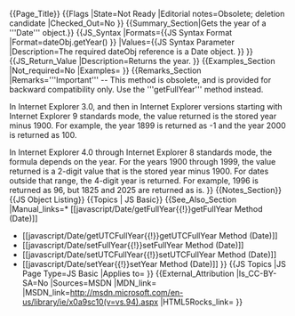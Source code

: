 {{Page_Title}}
{{Flags
|State=Not Ready
|Editorial notes=Obsolete; deletion candidate
|Checked_Out=No
}}
{{Summary_Section|Gets the year of a '''Date''' object.}}
{{JS_Syntax
|Formats={{JS Syntax Format
|Format=dateObj.getYear()
}}
|Values={{JS Syntax Parameter
|Description=The required dateObj reference is a Date object.
}}
}}
{{JS_Return_Value
|Description=Returns the year.
}}
{{Examples_Section
|Not_required=No
|Examples=
}}
{{Remarks_Section
|Remarks='''Important''' -- This method is obsolete, and is provided for backward compatibility only. Use the '''getFullYear''' method instead.

In Internet Explorer 3.0, and then in Internet Explorer versions starting with Internet Explorer 9 standards mode, the value returned is the stored year minus 1900. For example, the year 1899 is returned as -1 and the year 2000 is returned as 100.

In Internet Explorer 4.0 through Internet Explorer 8 standards mode, the formula depends on the year. For the years 1900 through 1999, the value returned is a 2-digit value that is the stored year minus 1900. For dates outside that range, the 4-digit year is returned. For example, 1996 is returned as 96, but 1825 and 2025 are returned as is.
}}
{{Notes_Section}}
{{JS Object Listing}}
{{Topics | JS Basic}}
{{See_Also_Section
|Manual_links=* [[javascript/Date/getFullYear{{!}}getFullYear Method (Date)]]
* [[javascript/Date/getUTCFullYear{{!}}getUTCFullYear Method (Date)]]
* [[javascript/Date/setFullYear{{!}}setFullYear Method (Date)]]
* [[javascript/Date/setUTCFullYear{{!}}setUTCFullYear Method (Date)]]
* [[javascript/Date/setYear{{!}}setYear Method (Date)]]
}}
{{JS Topics
|JS Page Type=JS Basic
|Applies to=
}}
{{External_Attribution
|Is_CC-BY-SA=No
|Sources=MSDN
|MDN_link=
|MSDN_link=http://msdn.microsoft.com/en-us/library/ie/x0a9sc10(v=vs.94).aspx
|HTML5Rocks_link=
}}